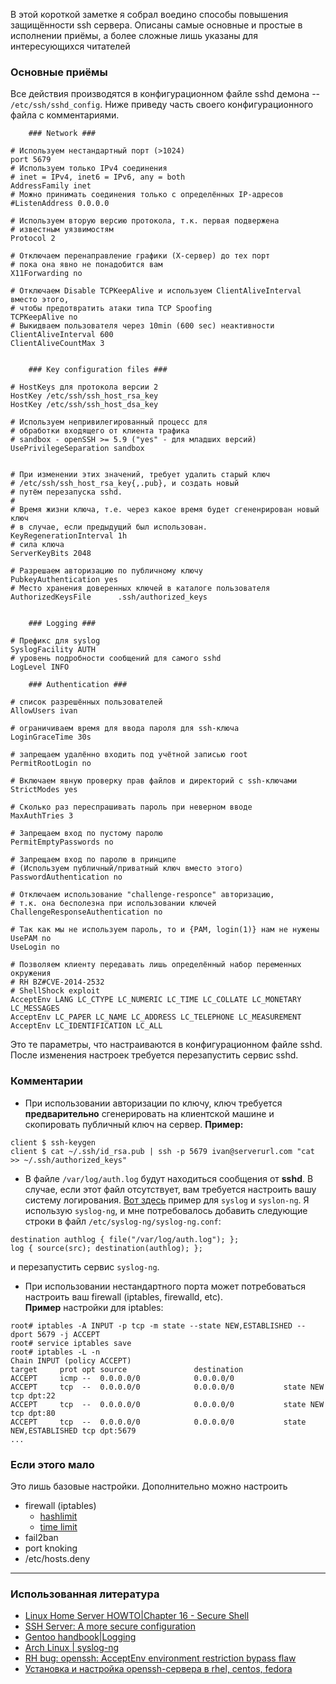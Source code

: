 <!--
Title: Защищаем SSH сервер
Description: Как зищитить SSH сервер? Как повысить его защищённость? Какие методы защиты есть? Ответы на эти и другие вопросы читайте в моей заметке.
Date: 2014/10/26
Tags: ssh, sshd, security
-->

В этой короткой заметке я собрал воедино способы повышения защищённости
ssh сервера. Описаны самые основные и простые в исполнении приёмы,
а более сложные лишь указаны для интересующихся читателей<!--cut-here-->

### Основные приёмы

Все действия производятся в конфигурационном файле sshd демона --
`/etc/ssh/sshd_config`. Ниже приведу часть своего конфигурационного файла
с комментариями.

```
	### Network ###

# Используем нестандартный порт (>1024)
port 5679
# Используем только IPv4 соединения
# inet = IPv4, inet6 = IPv6, any = both 
AddressFamily inet
# Можно принимать соединения только с определённых IP-адресов
#ListenAddress 0.0.0.0

# Используем вторую версию протокола, т.к. первая подвержена
# известным уязвимостям
Protocol 2

# Отключаем перенаправление графики (X-сервер) до тех порт
# пока она явно не понадобится вам
X11Forwarding no

# Отключаем Disable TCPKeepAlive и используем ClientAliveInterval вместо этого,
# чтобы предотвратить атаки типа TCP Spoofing
TCPKeepAlive no
# Выкидваем пользователя через 10min (600 sec) неактивности
ClientAliveInterval 600
ClientAliveCountMax 3


	### Key configuration files ###

# HostKeys для протокола версии 2
HostKey /etc/ssh/ssh_host_rsa_key
HostKey /etc/ssh/ssh_host_dsa_key

# Используем непривилегированный процесс для
# обработки входящего от клиента трафика
# sandbox - openSSH >= 5.9 ("yes" - для младших версий)
UsePrivilegeSeparation sandbox


# При изменении этих значений, требует удалить старый ключ
# /etc/ssh/ssh_host_rsa_key{,.pub}, и создать новый
# путём перезапуска sshd.
#
# Время жизни ключа, т.е. через какое время будет сгененрирован новый ключ
# в случае, если предыдущий был использован.
KeyRegenerationInterval 1h
# сила ключа
ServerKeyBits 2048

# Разрешаем авторизацию по публичному ключу
PubkeyAuthentication yes
# Место хранения доверенных ключей в каталоге пользователя
AuthorizedKeysFile      .ssh/authorized_keys


	### Logging ###

# Префикс для syslog
SyslogFacility AUTH
# уровень подробности сообщений для самого sshd
LogLevel INFO

	### Authentication ###

# список разрешённых пользователей
AllowUsers ivan

# ограничиваем время для ввода пароля для ssh-ключа
LoginGraceTime 30s

# запрещаем удалённо входить под учётной записью root
PermitRootLogin no

# Включаем явную проверку прав файлов и директорий с ssh-ключами
StrictModes yes

# Сколько раз переспрашивать пароль при неверном вводе
MaxAuthTries 3

# Запрещаем вход по пустому паролю
PermitEmptyPasswords no

# Запрещаем вход по паролю в принципе
# (Используем публичный/приватный ключ вместо этого)
PasswordAuthentication no

# Отключаем использование "challenge-responce" авторизацию,
# т.к. она бесполезна при использовании ключей
ChallengeResponseAuthentication no

# Так как мы не используем пароль, то и {PAM, login(1)} нам не нужены
UsePAM no
UseLogin no

# Позволяем клиенту передавать лишь определённый набор переменных окружения
# RH BZ#CVE-2014-2532
# ShellShock exploit
AcceptEnv LANG LC_CTYPE LC_NUMERIC LC_TIME LC_COLLATE LC_MONETARY LC_MESSAGES
AcceptEnv LC_PAPER LC_NAME LC_ADDRESS LC_TELEPHONE LC_MEASUREMENT
AcceptEnv LC_IDENTIFICATION LC_ALL
```

Это те параметры, что настраиваются в конфигурационном файле sshd.
После изменения настроек требуется перезапустить сервис sshd.

### Комментарии

* При использовании авторизации по ключу, ключ требуется **предварительно**
сгенерировать на клиентской машине и скопировать публичный ключ на сервер.
**Пример:**
```
client $ ssh-keygen
client $ cat ~/.ssh/id_rsa.pub | ssh -p 5679 ivan@serverurl.com "cat >> ~/.ssh/authorized_keys"
```

* В файле `/var/log/auth.log` будут находиться сообщения от **sshd**. В случае,
если этот файл отсутствует, вам требуется настроить вашу систему логирования.
[Вот здесь][gentoo-syslog] пример для `syslog` и `syslon-ng`.
Я использую `syslog-ng`, и мне потребовалось добавить следующие строки
в файл `/etc/syslog-ng/syslog-ng.conf`:
```
destination authlog { file("/var/log/auth.log"); };
log { source(src); destination(authlog); };
```
и перезапустить сервис `syslog-ng`.

* При использовании нестандартного порта может потребоваться настроить ваш firewall
(iptables, firewalld, etc).  
**Пример** настройки для iptables:
```
root# iptables -A INPUT -p tcp -m state --state NEW,ESTABLISHED --dport 5679 -j ACCEPT
root# service iptables save
root# iptables -L -n
Chain INPUT (policy ACCEPT)
target     prot opt source               destination         
ACCEPT     icmp --  0.0.0.0/0            0.0.0.0/0           
ACCEPT     tcp  --  0.0.0.0/0            0.0.0.0/0           state NEW tcp dpt:22 
ACCEPT     tcp  --  0.0.0.0/0            0.0.0.0/0           state NEW tcp dpt:80 
ACCEPT     tcp  --  0.0.0.0/0            0.0.0.0/0           state NEW,ESTABLISHED tcp dpt:5679
...
```

### Если этого мало

Это лишь базовые настройки. Дополнительно можно настроить

* firewall (iptables)
	* [hashlimit](http://habrahabr.ru/post/88461/)
	* [time limit](https://modx.pro/hosting/582-protection-22nd-ssh-server-port/)
* fail2ban
* port knoking
* /etc/hosts.deny

---

### Использованная литература

* [Linux Home Server HOWTO|Chapter 16 - Secure Shell](http://www.brennan.id.au/16-Secure_Shell.html)
* [SSH Server: A more secure configuration](
http://ubuntuforums.org/showthread.php?t=831372)
* [Gentoo handbook|Logging](https://www.gentoo.org/doc/en/security/security-handbook.xml?part=1&chap=3)
* [Arch Linux | syslog-ng](https://wiki.archlinux.org/index.php/syslog-ng)
* [RH bug: openssh: AcceptEnv environment restriction bypass flaw](https://bugzilla.redhat.com/show_bug.cgi?id=CVE-2014-2532)
* [Установка и настройка openssh-сервера в rhel, centos, fedora](http://redhat-club.org/2011/%D1%83%D1%81%D1%82%D0%B0%D0%BD%D0%BE%D0%B2%D0%BA%D0%B0-%D0%B8-%D0%BD%D0%B0%D1%81%D1%82%D1%80%D0%BE%D0%B9%D0%BA%D0%B0-openssh-%D1%81%D0%B5%D1%80%D0%B2%D0%B5%D1%80%D0%B0-%D0%B2-rhel-centos-fedora)

[gentoo-syslog]: https://www.gentoo.org/doc/en/security/security-handbook.xml?part=1&chap=3

